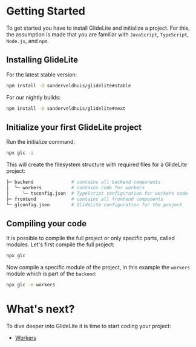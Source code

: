 
# Getting Started

To get started you have to install GlideLite and initialize a project. For this, the assumption is made that you are familiar with `JavaScript`, `TypeScript`, `Node.js`, and `npm`.

## Installing GlideLite

For the latest stable version:

```bash
npm install -D sanderveldhuis/glidelite#stable
```

For our nightly builds:

```bash
npm install -D sanderveldhuis/glidelite#next
```

## Initialize your first GlideLite project

Run the initialize command:

```bash
npx glc -i
```

This will create the filesystem structure with required files for a GlideLite project:

```bash
├─ backend              # contains all backend components
│  └─ workers           # contains code for workers
│     └─ tsconfig.json  # TypeScript configuration for workers code
├─ frontend             # contains all frontend components
└─ glconfig.json        # GlideLite configuration for the project
```

## Compiling your code

It is possible to compile the full project or only specific parts, called modules. Let's first compile the full project:

```bash
npx glc
```

Now compile a specific module of the project, in this example the `workers` module which is part of the `backend`:

```bash
npx glc -m workers
```

# What's next?

To dive deeper into GlideLite it is time to start coding your project:

* [Workers](https://github.com/sanderveldhuis/glidelite/blob/main/doc/workers.md)
